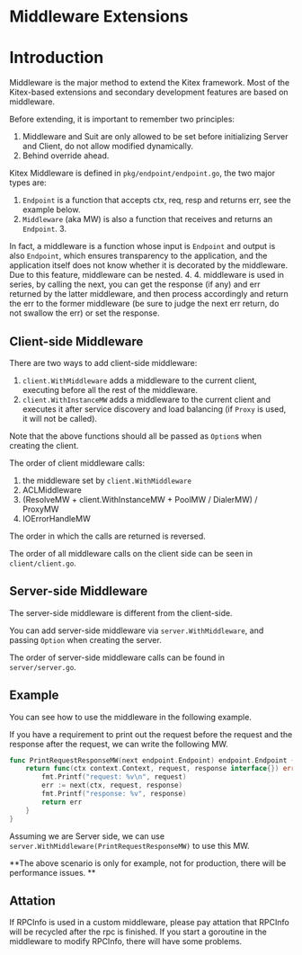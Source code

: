 # Middleware Extensions

# Introduction

Middleware is the major method to extend the Kitex framework. Most of the Kitex-based extensions and secondary development features are based on middleware.

Before extending, it is important to remember two principles:

1. Middleware and Suit are only allowed to be set before initializing Server and Client, do not allow modified dynamically.
2. Behind override ahead.

Kitex Middleware is defined in `pkg/endpoint/endpoint.go`, the two major types are:

1. `Endpoint` is a function that accepts ctx, req, resp and returns err, see the example below.
2. `Middleware` (aka MW) is also a function that receives and returns an `Endpoint`. 3.

In fact, a middleware is a function whose input is `Endpoint` and output is also `Endpoint`, which ensures transparency to the application, and the application itself does not know whether it is decorated by the middleware. Due to this feature, middleware can be nested. 4.
4. middleware is used in series, by calling the next, you can get the response (if any) and err returned by the latter middleware, and then process accordingly and return the err to the former middleware (be sure to judge the next err return, do not swallow the err) or set the response.

## Client-side Middleware

There are two ways to add client-side middleware:

1. `client.WithMiddleware` adds a middleware to the current client, executing before all the rest of the middleware.
2. `client.WithInstanceMW` adds a middleware to the current client and executes it after service discovery and load balancing (if `Proxy` is used, it will not be called).

Note that the above functions should all be passed as `Option`s when creating the client. 
 
The order of client middleware calls:
1. the middleware set by `client.WithMiddleware`
2. ACLMiddleware
3. (ResolveMW + client.WithInstanceMW + PoolMW / DialerMW) / ProxyMW
4. IOErrorHandleMW

The order in which the calls are returned is reversed.

The order of all middleware calls on the client side can be seen in `client/client.go`.

## Server-side Middleware

The server-side middleware is different from the client-side.

You can add server-side middleware via `server.WithMiddleware`, and passing `Option` when creating the server.

The order of server-side middleware calls can be found in `server/server.go`.

## Example

You can see how to use the middleware in the following example.

If you have a requirement to print out the request before the request and the response after the request, we can write the following MW.

```go
func PrintRequestResponseMW(next endpoint.Endpoint) endpoint.Endpoint {
    return func(ctx context.Context, request, response interface{}) error {
        fmt.Printf("request: %v\n", request)
        err := next(ctx, request, response)
        fmt.Printf("response: %v", response)
        return err
    }
}
```

Assuming we are Server side, we can use `server.WithMiddleware(PrintRequestResponseMW)` to use this MW.

**The above scenario is only for example, not for production, there will be performance issues. **

## Attation

If RPCInfo is used in a custom middleware, please pay attation that RPCInfo will be recycled after the rpc is finished. If you start a goroutine in the middleware to modify RPCInfo, there will have some problems.

